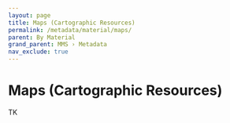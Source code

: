 ```yaml
---
layout: page
title: Maps (Cartographic Resources)
permalink: /metadata/material/maps/
parent: By Material
grand_parent: MMS › Metadata
nav_exclude: true
---
```


# Maps (Cartographic Resources)
TK